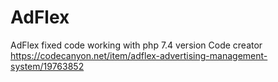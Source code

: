 # AdFlex
AdFlex fixed code working with php 7.4 version
Code creator https://codecanyon.net/item/adflex-advertising-management-system/19763852
